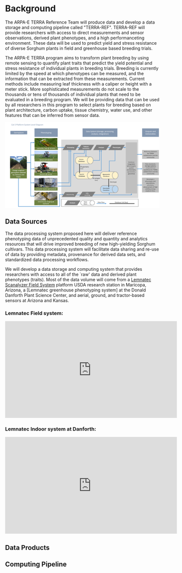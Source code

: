# Background

The ARPA-E TERRA Reference Team will produce data and develop a data storage and computing pipeline called "TERRA-REF". 
TERRA-REF will provide researchers with access to direct measurements and sensor observations, derived plant phenotypes, and a high performanceting environment. 
These data will be used to predict yield and stress resistance of diverse Sorghum plants in field and greenhouse based breeding trials.

The ARPA-E TERRA program aims to transform plant breeding by using remote sensing to quantify plant traits that predict the yield potential and stress resistance of individual plants in breeding trials. Breeding is currently limited by the speed at which phenotypes can be measured, and the information that can be extracted from these measurements. Current methods include measuring leaf thickness with a caliper or height with a meter stick. More sophisticated measurements do not scale to the thousands or tens of thousands of individual plants that need to be evaluated in a breeding program. We will be providing data that can be used by all researchers in this program to select plants for breeding based on plant architecture, carbon uptake, tissue chemistry, water use, and other features that can be inferred from sensor data.  

![](Cat5_system_level_diagram.png)

## Data Sources

The data processing system proposed here will deliver reference phenotyping data of unprecedented quality and quantity and analytics resources that will drive improved breeding of new high-yielding Sorghum cultivars. This data processing system will facilitate data sharing and re-use of data by providing metadata, provenance for derived data sets, and standardized data processing workflows.


We will develop a data storage and computing system that provides researchers with access to all of the `raw' data and derived plant phenotypes (traits). Most of the data volume will come from a [Lemnatec Scanalyzer Field System](http://www.lemnatec.com/products/hardware-solutions/scanalyzer-field/) platform  USDA research station in Maricopa, Arizona, a [Lemnatec greenhouse phenotyping system] at the Donald Danforth Plant Science Center,  and aerial, ground, and tractor-based sensors at Arizona and Kansas.

### Lemnatec Field system:

<iframe width="560" height="315" src="https://www.youtube.com/embed/ZjWxqqRynJg?rel=0&amp;showinfo=0" frameborder="0" allowfullscreen></iframe>


### Lemnatec Indoor system at Danforth:

<iframe width="560" height="315" src="https://www.youtube.com/embed/QCgLuIqiC9E?rel=0&amp;showinfo=0" frameborder="0" allowfullscreen></iframe>

## Data Products



## Computing Pipeline
